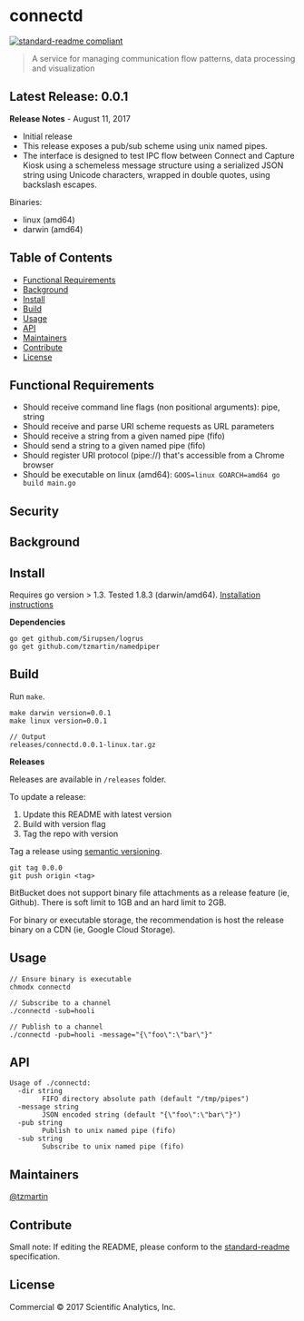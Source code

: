 # connectd

[![standard-readme compliant](https://img.shields.io/badge/standard--readme-OK-green.svg?style=flat-square)](https://github.com/RichardLitt/standard-readme)

> A service for managing communication flow patterns, data processing and visualization

## Latest Release: 0.0.1

**Release Notes** - August 11, 2017

- Initial release
- This release exposes a pub/sub scheme using unix named pipes. 
- The interface is designed to test IPC flow between Connect and Capture Kiosk using a schemeless message structure using a serialized JSON string using Unicode characters, wrapped in double quotes, using backslash escapes.

Binaries:

- linux (amd64)
- darwin (amd64)

## Table of Contents

- [Functional Requirements](#)
- [Background](#background)
- [Install](#install)
- [Build](#build)
- [Usage](#usage)
- [API](#api)
- [Maintainers](#maintainers)
- [Contribute](#contribute)
- [License](#license)

## Functional Requirements

- Should receive command line flags (non positional arguments): pipe, string
- Should receive and parse URI scheme requests as URL parameters
- Should receive a string from a given named pipe (fifo)
- Should send a string to a given named pipe (fifo)
- Should register URI protocol (pipe://) that's accessible from a Chrome browser
- Should be executable on linux (amd64): `GOOS=linux GOARCH=amd64 go build main.go`

## Security

## Background

## Install

Requires go version > 1.3. Tested 1.8.3 (darwin/amd64). [Installation instructions](https://golang.org/doc/install)

**Dependencies**

```
go get github.com/Sirupsen/logrus
go get github.com/tzmartin/namedpiper
```

## Build

Run `make`.

```
make darwin version=0.0.1
make linux version=0.0.1

// Output
releases/connectd.0.0.1-linux.tar.gz
```

**Releases** 

Releases are available in `/releases` folder. 

To update a release:

1. Update this README with latest version
2. Build with version flag
3. Tag the repo with version

Tag a release using [semantic versioning](http://semver.org/).

```
git tag 0.0.0
git push origin <tag>
```

BitBucket does not support binary file attachments as a release feature (ie, Github).  There is soft limit to 1GB and an hard limit to 2GB.

For binary or executable storage, the recommendation is host the release binary on a CDN (ie, Google Cloud Storage).

## Usage

```
// Ensure binary is executable
chmodx connectd
```

```
// Subscribe to a channel
./connectd -sub=hooli

// Publish to a channel
./connectd -pub=hooli -message="{\"foo\":\"bar\"}"
```

## API

```
Usage of ./connectd:
  -dir string
    	FIFO directory absolute path (default "/tmp/pipes")
  -message string
    	JSON encoded string (default "{\"foo\":\"bar\"}")
  -pub string
    	Publish to unix named pipe (fifo)
  -sub string
    	Subscribe to unix named pipe (fifo)
```

## Maintainers

[@tzmartin](https://github.com/tzmartin)

## Contribute

Small note: If editing the README, please conform to the [standard-readme](https://github.com/RichardLitt/standard-readme) specification.

## License

Commercial © 2017 Scientific Analytics, Inc.
